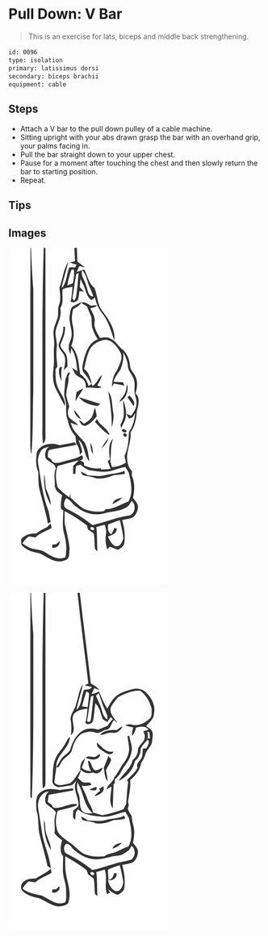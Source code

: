 # Pull Down: V Bar 

> This is an exercise for lats, biceps and middle back strengthening.

``` 
id: 0096 
type: isolation 
primary: latissimus dorsi 
secondary: biceps brachii 
equipment: cable 
``` 


## Steps


 - Attach a V bar to the pull down pulley of a cable machine.
 - Sitting upright with your abs drawn grasp the bar with an overhand grip, your palms facing in.
 - Pull the bar straight down to your upper chest.
 - Pause for a moment after touching the chest and then slowly return the bar to starting position.
 - Repeat.

## Tips



## Images

![](./../svg/0096-relaxation.svg "")

![](./../svg/0096-tension.svg "")

